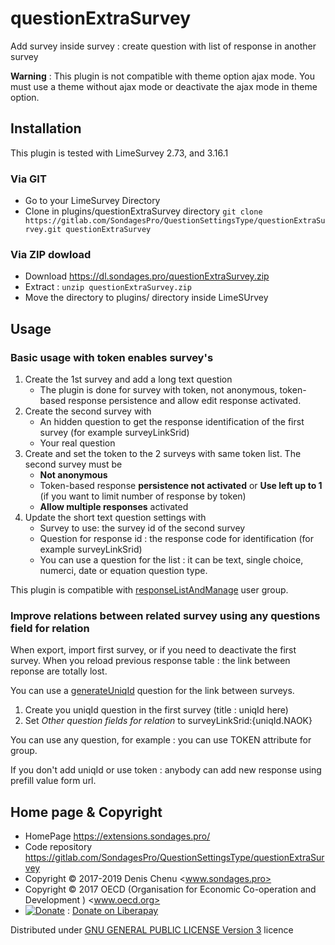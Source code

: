 # questionExtraSurvey

Add survey inside survey : create question with list of response in another survey

**Warning** : This plugin is not compatible with theme option ajax mode. You must use a theme without ajax mode or deactivate the ajax mode in theme option.

## Installation

This plugin is tested with LimeSurvey 2.73, and 3.16.1

### Via GIT
- Go to your LimeSurvey Directory
- Clone in plugins/questionExtraSurvey directory `git clone https://gitlab.com/SondagesPro/QuestionSettingsType/questionExtraSurvey.git questionExtraSurvey`

### Via ZIP dowload
- Download <https://dl.sondages.pro/questionExtraSurvey.zip>
- Extract : `unzip questionExtraSurvey.zip`
- Move the directory to  plugins/ directory inside LimeSUrvey

## Usage

### Basic usage with token enables survey's

1. Create the 1st survey and add a long text question
    - The plugin is done for survey with token, not anonymous, token-based response persistence and allow edit response activated.
2. Create the second survey with
    - An hidden question to get the response identification of the first survey (for example surveyLinkSrid)
    - Your real question
3. Create and set the token to the 2 surveys with same token list. The second survey must be
    - **Not anonymous**
    - Token-based response **persistence not activated** or **Use left up to 1** (if you want to limit number of response by token)
    - **Allow multiple responses** activated
4. Update the short text question settings with
    - Survey to use: the survey id of the second survey
    - Question for response id : the response code for identification (for example surveyLinkSrid)
    - You can use a question for the list : it can be text, single choice, numerci, date or equation question type.

This plugin is compatible with [responseListAndManage](https://gitlab.com/SondagesPro/managament/responseListAndManage) user group.

### Improve relations between related survey using any questions field for relation

When export, import first survey, or if you need to deactivate the first survey. When you reload previous response table : the link between reponse are totally lost.

You can use a [generateUniqId](https://gitlab.com/SondagesPro/QuestionSettingsType/generateUniqId) question for the link between surveys.

1. Create you uniqId question in the first survey (title : uniqId here)
2. Set _Other question fields for relation_ to surveyLinkSrid:{uniqId.NAOK}

You can use any question, for example : you can use TOKEN attribute for group.

If you don't add uniqId or use token : anybody can add new response using prefill value form url.

## Home page & Copyright
- HomePage <https://extensions.sondages.pro/>
- Code repository <https://gitlab.com/SondagesPro/QuestionSettingsType/questionExtraSurvey>
- Copyright © 2017-2019 Denis Chenu <www.sondages.pro>
- Copyright © 2017 OECD (Organisation for Economic Co-operation and Development ) <www.oecd.org>
- [![Donate](https://liberapay.com/assets/widgets/donate.svg)](https://liberapay.com/SondagesPro/) : [Donate on Liberapay](https://liberapay.com/SondagesPro/)

Distributed under [GNU GENERAL PUBLIC LICENSE Version 3](https://gnu.org/licenses/gpl-3.0.txt) licence

